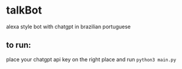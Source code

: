 # talkBot
alexa style bot with chatgpt in brazilian portuguese

## to run:
place your chatgpt api key on the right place and run ```python3 main.py```

